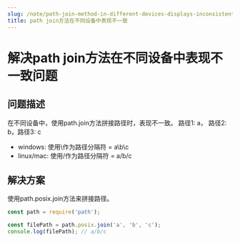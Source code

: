 ```yaml
---
slug: /note/path-join-method-in-different-devices-displays-inconsistently
title: path join方法在不同设备中表现不一致
---
```

# 解决path join方法在不同设备中表现不一致问题

## 问题描述

在不同设备中，使用path.join方法拼接路径时，表现不一致。
路径1: a， 路径2: b，路径3: c
- windows: 使用\作为路径分隔符 = a\b\c
- linux/mac: 使用/作为路径分隔符 = a/b/c

## 解决方案

使用path.posix.join方法来拼接路径。

```javascript
const path = require('path');

const filePath = path.posix.join('a', 'b', 'c');
console.log(filePath); // a/b/c
```

